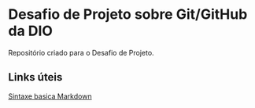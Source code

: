 # Desafio de Projeto sobre Git/GitHub da DIO
Repositório criado para o Desafio de Projeto.

## Links úteis
[Sintaxe basica Markdown](https://www.markdownguide.org/getting-started/)
